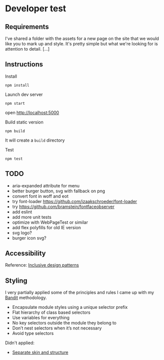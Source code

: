 # Developer test

## Requirements
I've shared a folder with the assets for a new page on the site that we would like you to mark up and style. It's pretty simple but what we're looking for is attention to detail. [...]

## Instructions
Install

`npm install`

Launch dev server

`npm start`

open [http://localhost:5000](http://localhost:5000)

Build static version

`npm build`

It will create a `build` directory

Test

`npm test`

##  TODO
- aria-expanded attribute for menu
- better burger button, svg with fallback on png
- convert font in woff and eot
- try font-loader https://github.com/izaakschroeder/font-loader
- try https://github.com/bramstein/fontfaceobserver
- add eslint
- add more unit tests
- optimize with WebPageTest or similar
- add flex polyfills for old IE version
- svg logo?
- burger icon svg?


## Accessibility

Reference: [Inclusive design patterns](https://www.smashingmagazine.com/inclusive-design-patterns/)

## Styling

I very partially applied some of the principles and rules I came up with my [Bandit](http://bandit-css.herokuapp.com) methodology.

- Encapsulate module styles using a unique selector prefix
- Flat hierarchy of class based selectors
- Use variables for everything
- No key selectors outside the module they belong to
- Don’t nest selectors when it’s not necessary
- Avoid type selectors

Didn't applied:
- [Separate skin and structure](http://bandit-css.herokuapp.com/#/39)
